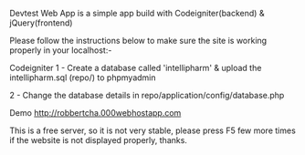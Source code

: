 Devtest Web App is a simple app build with Codeigniter(backend) & jQuery(frontend)

Please follow the instructions below to make sure the site is working properly in your localhost:-

Codeigniter
1 - Create a database called 'intellipharm' & upload the intellipharm.sql (repo/) to phpmyadmin

2 - Change the database details in repo/application/config/database.php

Demo
http://robbertcha.000webhostapp.com

This is a free server, so it is not very stable, please press F5 few more times if the website is not displayed properly, thanks.